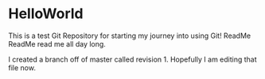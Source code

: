 # HelloWorld
This is a test Git Repository for starting my journey into using Git!
ReadMe ReadMe read me all day long.

I created a branch off of master called revision 1. Hopefully I am editing that file now.
